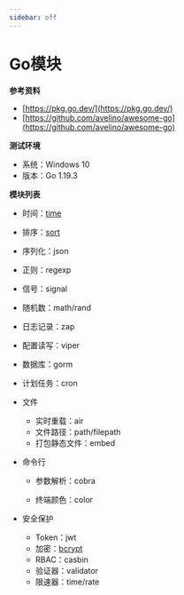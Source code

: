 ```yaml
---
sidebar: off
---
```


# Go模块

**参考资料**

* [https://pkg.go.dev/](https://pkg.go.dev/)
* [https://github.com/avelino/awesome-go](https://github.com/avelino/awesome-go)

**测试环境**

* 系统：Windows 10
* 版本：Go 1.19.3

**模块列表**

* 时间：[time](https://jinhui.dev/coding/go/modules/time.html)
* 排序：[sort](https://jinhui.dev/coding/go/modules/sort.html)
* 序列化：json
* 正则：regexp
* 信号：signal
* 随机数：math/rand
* 日志记录：zap
* 配置读写：viper
* 数据库：gorm
* 计划任务：cron
* 文件

  * 实时重载：air
  * 文件路径：path/filepath
  * 打包静态文件：embed
* 命令行

  * 参数解析：cobra

  * 终端颜色：color
* 安全保护

  * Token：jwt
  * 加密：[bcrypt](https://jinhui.dev/coding/go/modules/bcrypt.html)
  * RBAC：casbin
  * 验证器：validator
  * 限速器：time/rate
